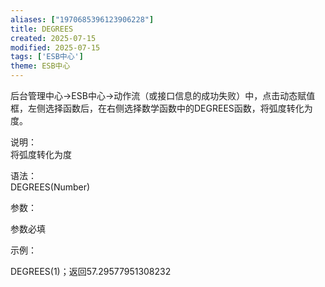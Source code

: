 ```yaml
---
aliases: ["1970685396123906228"]
title: DEGREES
created: 2025-07-15
modified: 2025-07-15
tags: ['ESB中心']
theme: ESB中心
---
```


后台管理中心->ESB中心->动作流（或接口信息的成功失败）中，点击动态赋值框，左侧选择函数后，在右侧选择数学函数中的DEGREES函数，将弧度转化为度。

说明：  
将弧度转化为度

语法：  
DEGREES(Number)  

参数：

参数必填

示例：

DEGREES(1)；返回57.29577951308232